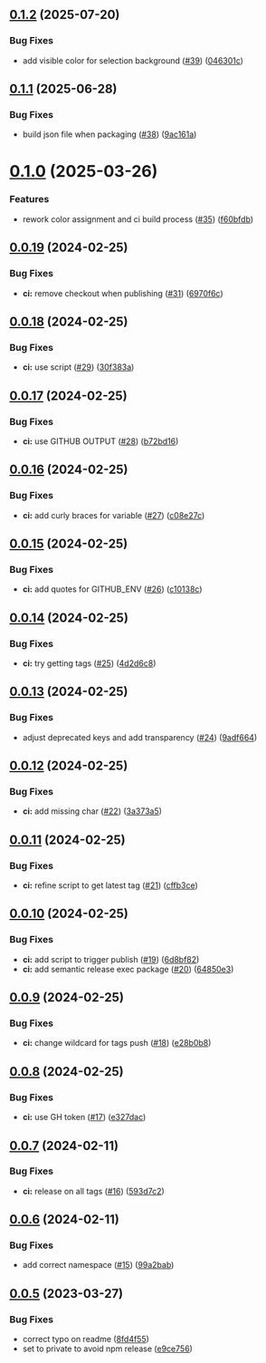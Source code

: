 ## [0.1.2](https://github.com/ptrptrd/dark-petrol-vscode/compare/0.1.1...0.1.2) (2025-07-20)


### Bug Fixes

* add visible color for selection background ([#39](https://github.com/ptrptrd/dark-petrol-vscode/issues/39)) ([046301c](https://github.com/ptrptrd/dark-petrol-vscode/commit/046301ce881ed58f34e92675ce2bde7ee65c1e37))

## [0.1.1](https://github.com/ptrptrd/dark-petrol-vscode/compare/0.1.0...0.1.1) (2025-06-28)


### Bug Fixes

* build json file when packaging ([#38](https://github.com/ptrptrd/dark-petrol-vscode/issues/38)) ([9ac161a](https://github.com/ptrptrd/dark-petrol-vscode/commit/9ac161aa17fbae744ea99b2dc3d1e91d58fb5c9a))

# [0.1.0](https://github.com/ptrptrd/dark-petrol-vscode/compare/0.0.19...0.1.0) (2025-03-26)


### Features

* rework color assignment and ci build process ([#35](https://github.com/ptrptrd/dark-petrol-vscode/issues/35)) ([f60bfdb](https://github.com/ptrptrd/dark-petrol-vscode/commit/f60bfdbc3ecb33ee84860f9f250e5d6146bad970))

## [0.0.19](https://github.com/ptrptrd/dark-petrol-vscode/compare/0.0.18...0.0.19) (2024-02-25)


### Bug Fixes

* **ci:** remove checkout when publishing ([#31](https://github.com/ptrptrd/dark-petrol-vscode/issues/31)) ([6970f6c](https://github.com/ptrptrd/dark-petrol-vscode/commit/6970f6c7c046811517e2be0b155ed43a188fb562))

## [0.0.18](https://github.com/ptrptrd/dark-petrol-vscode/compare/0.0.17...0.0.18) (2024-02-25)


### Bug Fixes

* **ci:** use script ([#29](https://github.com/ptrptrd/dark-petrol-vscode/issues/29)) ([30f383a](https://github.com/ptrptrd/dark-petrol-vscode/commit/30f383aa4cff1d42fe6e6613982bad1f3f153cab))

## [0.0.17](https://github.com/ptrptrd/dark-petrol-vscode/compare/0.0.16...0.0.17) (2024-02-25)


### Bug Fixes

* **ci:** use GITHUB OUTPUT ([#28](https://github.com/ptrptrd/dark-petrol-vscode/issues/28)) ([b72bd16](https://github.com/ptrptrd/dark-petrol-vscode/commit/b72bd167cf216b7aa5cfc1f827ec81f3fe2217d9))

## [0.0.16](https://github.com/ptrptrd/dark-petrol-vscode/compare/0.0.15...0.0.16) (2024-02-25)


### Bug Fixes

* **ci:** add curly braces for variable ([#27](https://github.com/ptrptrd/dark-petrol-vscode/issues/27)) ([c08e27c](https://github.com/ptrptrd/dark-petrol-vscode/commit/c08e27c2242196d8ecd3bd58cb104ff247170ffc))

## [0.0.15](https://github.com/ptrptrd/dark-petrol-vscode/compare/0.0.14...0.0.15) (2024-02-25)


### Bug Fixes

* **ci:** add quotes for GITHUB_ENV ([#26](https://github.com/ptrptrd/dark-petrol-vscode/issues/26)) ([c10138c](https://github.com/ptrptrd/dark-petrol-vscode/commit/c10138cde83994d40ecd40d7cd398ff5010cd4c3))

## [0.0.14](https://github.com/ptrptrd/dark-petrol-vscode/compare/0.0.13...0.0.14) (2024-02-25)


### Bug Fixes

* **ci:** try getting tags ([#25](https://github.com/ptrptrd/dark-petrol-vscode/issues/25)) ([4d2d6c8](https://github.com/ptrptrd/dark-petrol-vscode/commit/4d2d6c869ced2137a4d703bce040903a545c5ffa))

## [0.0.13](https://github.com/ptrptrd/dark-petrol-vscode/compare/0.0.12...0.0.13) (2024-02-25)


### Bug Fixes

* adjust deprecated keys and add transparency ([#24](https://github.com/ptrptrd/dark-petrol-vscode/issues/24)) ([9adf664](https://github.com/ptrptrd/dark-petrol-vscode/commit/9adf664be7f04d827647d173c9147e6a2d76e547))

## [0.0.12](https://github.com/ptrptrd/dark-petrol-vscode/compare/0.0.11...0.0.12) (2024-02-25)


### Bug Fixes

* **ci:** add missing char ([#22](https://github.com/ptrptrd/dark-petrol-vscode/issues/22)) ([3a373a5](https://github.com/ptrptrd/dark-petrol-vscode/commit/3a373a5d8525a128925ccc68cca2515f8040ba29))

## [0.0.11](https://github.com/ptrptrd/dark-petrol-vscode/compare/0.0.10...0.0.11) (2024-02-25)


### Bug Fixes

* **ci:** refine script to get latest tag ([#21](https://github.com/ptrptrd/dark-petrol-vscode/issues/21)) ([cffb3ce](https://github.com/ptrptrd/dark-petrol-vscode/commit/cffb3cef5d2c4de629aaed5d08c4b5eb82d9dcb9))

## [0.0.10](https://github.com/ptrptrd/dark-petrol-vscode/compare/0.0.9...0.0.10) (2024-02-25)


### Bug Fixes

* **ci:** add script to trigger publish ([#19](https://github.com/ptrptrd/dark-petrol-vscode/issues/19)) ([6d8bf82](https://github.com/ptrptrd/dark-petrol-vscode/commit/6d8bf82ea2e1461e729ef01bd8354bc2e62f6cf8))
* **ci:** add semantic release exec package ([#20](https://github.com/ptrptrd/dark-petrol-vscode/issues/20)) ([64850e3](https://github.com/ptrptrd/dark-petrol-vscode/commit/64850e362d34fccec4aa260f88bf416c93ddbf3a))

## [0.0.9](https://github.com/ptrptrd/dark-petrol-vscode/compare/0.0.8...0.0.9) (2024-02-25)


### Bug Fixes

* **ci:** change wildcard for tags push  ([#18](https://github.com/ptrptrd/dark-petrol-vscode/issues/18)) ([e28b0b8](https://github.com/ptrptrd/dark-petrol-vscode/commit/e28b0b8f722405cee65c38c97a5f3ab7ec0a74bd))

## [0.0.8](https://github.com/ptrptrd/dark-petrol-vscode/compare/0.0.7...0.0.8) (2024-02-25)


### Bug Fixes

* **ci:** use GH token ([#17](https://github.com/ptrptrd/dark-petrol-vscode/issues/17)) ([e327dac](https://github.com/ptrptrd/dark-petrol-vscode/commit/e327dac4593455589b07be7e7cb0dbd9ef94f118))

## [0.0.7](https://github.com/ptrptrd/dark-petrol-vscode/compare/0.0.6...0.0.7) (2024-02-11)


### Bug Fixes

* **ci:** release on all tags ([#16](https://github.com/ptrptrd/dark-petrol-vscode/issues/16)) ([593d7c2](https://github.com/ptrptrd/dark-petrol-vscode/commit/593d7c264b853c67a742df06dfb8a2ec0e23ea05))

## [0.0.6](https://github.com/ptrptrd/dark-petrol-vscode/compare/0.0.5...0.0.6) (2024-02-11)


### Bug Fixes

* add correct namespace ([#15](https://github.com/ptrptrd/dark-petrol-vscode/issues/15)) ([99a2bab](https://github.com/ptrptrd/dark-petrol-vscode/commit/99a2babf919bf1b08680cca874edc5f4c00ce18e))

## [0.0.5](https://github.com/pp7rd/dark-petrol-vscode/compare/0.0.4...0.0.5) (2023-03-27)


### Bug Fixes

* correct typo on readme ([8fd4f55](https://github.com/pp7rd/dark-petrol-vscode/commit/8fd4f55a96cb155ae371c5b2e94203a8bcc998da))
* set to private to avoid npm release ([e9ce756](https://github.com/pp7rd/dark-petrol-vscode/commit/e9ce7562735d6c09a3e89711c6575c7efee3d3f2))
